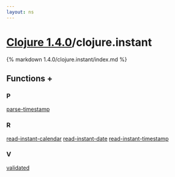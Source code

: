 ```yaml
---
layout: ns
---
```

# [Clojure 1.4.0](../)/clojure.instant

{% markdown 1.4.0/clojure.instant/index.md %}





## Functions <a id="ff">+</a>

<div id="fns" markdown="1">

### P
[parse-timestamp](./parse_DASH_timestamp/)

### R
[read-instant-calendar](./read_DASH_instant_DASH_calendar/)
[read-instant-date](./read_DASH_instant_DASH_date/)
[read-instant-timestamp](./read_DASH_instant_DASH_timestamp/)

### V
[validated](./validated/)

</div>


